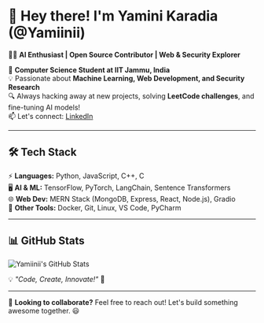 # 🚀 Hey there! I'm Yamini Karadia (@Yamiinii)  

👩‍💻 **AI Enthusiast | Open Source Contributor | Web & Security Explorer**  

🌱 **Computer Science Student at IIT Jammu, India**  
💡 Passionate about **Machine Learning, Web Development, and Security Research**  
🔍 Always hacking away at new projects, solving **LeetCode challenges**, and fine-tuning AI models!  
📫 Let's connect: [LinkedIn](https://www.linkedin.com/in/yamini-karadia-764689228)  

---

## 🛠️ Tech Stack  
⚡ **Languages:** Python, JavaScript, C++, C  
🖥️ **AI & ML:** TensorFlow, PyTorch, LangChain, Sentence Transformers  
🌐 **Web Dev:** MERN Stack (MongoDB, Express, React, Node.js), Gradio  
🐧 **Other Tools:** Docker, Git, Linux, VS Code, PyCharm  

---

## 📊 GitHub Stats  
![Yamiinii's GitHub Stats](https://github-readme-stats.vercel.app/api?username=Yamiinii&show_icons=true&theme=radical)  

💡 *"Code, Create, Innovate!"* 🚀  

---

🌟 **Looking to collaborate?** Feel free to reach out! Let's build something awesome together. 😃  


<!---
Yamiinii/Yamiinii is a ✨ special ✨ repository because its `README.md` (this file) appears on your GitHub profile.
You can click the Preview link to take a look at your changes.
--->
